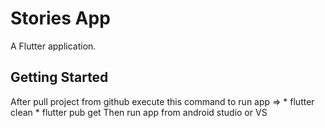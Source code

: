 # Stories App

A Flutter application.

## Getting Started

After pull project from github execute this command to run app =>
    * flutter clean 
    * flutter pub get
Then run app from android studio or VS

